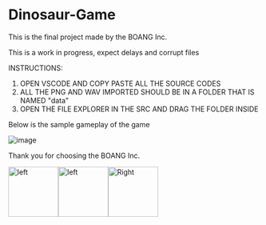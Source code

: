 # Dinosaur-Game

This is the final project made by the BOANG Inc.

This is a work in progress, expect delays and corrupt files

INSTRUCTIONS:

1. OPEN VSCODE AND COPY PASTE ALL THE SOURCE CODES
2. ALL THE PNG AND WAV IMPORTED SHOULD BE IN A FOLDER THAT IS NAMED "data"
3. OPEN THE FILE EXPLORER IN THE SRC AND DRAG THE FOLDER INSIDE
  
  Below is the sample gameplay of the game
  
![image](https://user-images.githubusercontent.com/119907392/222869096-bc380a79-f035-4750-b892-bb2be503ef7d.png)


Thank you for choosing the BOANG Inc.

<div>
  <img src="https://ih1.redbubble.net/image.1014103287.0145/flat,750x,075,f-pad,750x1000,f8f8f8.jpg" title="left" alt="left" width="100" height="100"/><img src="https://scontent.fcrk1-5.fna.fbcdn.net/v/t1.15752-9/334179994_538036608410933_3315412481976688340_n.jpg?_nc_cat=104&ccb=1-7&_nc_sid=ae9488&_nc_eui2=AeEiQ7j5pnpwIRf7oJoPjQLj0-JMIi2wfGjT4kwiLbB8aEh0tc7N-5PeGGeYtXpUbTKCEWjHb2e8kpKHM_xwjhnH&_nc_ohc=DSFc7Qi9KBAAX-FWnPM&_nc_ht=scontent.fcrk1-5.fna&oh=03_AdQc2g1nAiT6w1KoOnmJdk_cz2bfYMvZ6DXja1zx7z_wIQ&oe=642A1AA6" title="left" alt="left" width="100" height="100"/><img src="https://ih1.redbubble.net/image.1014102848.0108/bg,f8f8f8-flat,750x,075,f-pad,750x1000,f8f8f8.jpg" alt="Right" width="100" height="100"/>&nbsp;
</div>
